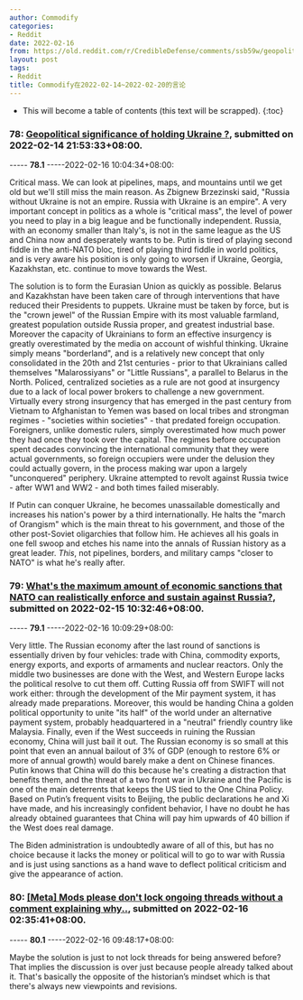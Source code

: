 ```yaml
---
author: Commodify
categories:
- Reddit
date: 2022-02-16
from: https://old.reddit.com/r/CredibleDefense/comments/ssb59w/geopolitical_significance_of_holding_ukraine/
layout: post
tags:
- Reddit
title: Commodify在2022-02-14~2022-02-20的言论
---
```


* This will become a table of contents (this text will be scrapped).
{:toc}

### 78: [Geopolitical significance of holding Ukraine ?](https://old.reddit.com/r/CredibleDefense/comments/ssb59w/geopolitical_significance_of_holding_ukraine/), submitted on 2022-02-14 21:53:33+08:00.

----- __78.1__ -----2022-02-16 10:04:34+08:00:

Critical mass. We can look at pipelines, maps, and mountains until we get old but we'll still miss the main reason. As Zbignew Brzezinski said, "Russia without Ukraine is not an empire. Russia with Ukraine is an empire". A very important concept in politics as a whole is "critical mass", the level of power you need to play in a big league and be functionally independent. Russia, with an economy smaller than Italy's, is not in the same league as the US and China now and desperately wants to be. Putin is tired of playing second fiddle in the anti-NATO bloc, tired of playing third fiddle in world politics, and is very aware his position is only going to worsen if Ukraine, Georgia, Kazakhstan, etc. continue to move towards the West.

The solution is to form the Eurasian Union as quickly as possible. Belarus and Kazakhstan have been taken care of through interventions that have reduced their Presidents to puppets. Ukraine must be taken by force, but is the "crown jewel" of the Russian Empire with its most valuable farmland, greatest population outside Russia proper, and greatest industrial base. Moreover the capacity of Ukrainians to form an effective insurgency is greatly overestimated by the media on account of wishful thinking. Ukraine simply means "borderland", and is a relatively new concept that only consolidated in the 20th and 21st centuries - prior to that Ukrainians called themselves "Malarossiyans" or "Little Russians", a parallel to Belarus in the North. Policed, centralized societies as a rule are not good at insurgency due to a lack of local power brokers to challenge a new government. Virtually every strong insurgency that has emerged in the past century from Vietnam to Afghanistan to Yemen was based on local tribes and strongman regimes - "societies within societies" - that predated foreign occupation. Foreigners, unlike domestic rulers, simply overestimated how much power they had once they took over the capital. The regimes before occupation spent decades convincing the international community that they were actual governments, so foreign occupiers were under the delusion they could actually govern, in the process making war upon a largely "unconquered" periphery. Ukraine attempted to revolt against Russia twice - after WW1 and WW2 - and both times failed miserably.

If Putin can conquer Ukraine, he becomes unassailable domestically and increases his nation's power by a third internationally. He halts the "march of Orangism" which is the main threat to his government, and those of the other post-Soviet oligarchies that follow him. He achieves all his goals in one fell swoop and etches his name into the annals of Russian history as a great leader. *This*, not pipelines, borders, and military camps "closer to NATO" is what he's really after.

### 79: [What's the maximum amount of economic sanctions that NATO can realistically enforce and sustain against Russia?](https://old.reddit.com/r/CredibleDefense/comments/sss3z0/whats_the_maximum_amount_of_economic_sanctions/), submitted on 2022-02-15 10:32:46+08:00.

----- __79.1__ -----2022-02-16 10:09:29+08:00:

Very little. The Russian economy after the last round of sanctions is essentially driven by four vehicles: trade with China, commodity exports, energy exports, and exports of armaments and nuclear reactors. Only the middle two businesses are done with the West, and Western Europe lacks the political resolve to cut them off. Cutting Russia off from SWIFT will not work either: through the development of the Mir payment system, it has already made preparations. Moreover, this would be handing China a golden political opportunity to unite "its half" of the world under an alternative payment system, probably headquartered in a "neutral" friendly country like Malaysia. Finally, even if the West succeeds in ruining the Russian economy, China will just bail it out. The Russian economy is so small at this point that even an annual bailout of 3% of GDP (enough to restore 6% or more of annual growth) would barely make a dent on Chinese finances. Putin knows that China will do this because he's creating a distraction that benefits them, and the threat of a two front war in Ukraine and the Pacific is one of the main deterrents that keeps the US tied to the One China Policy. Based on Putin’s frequent visits to Beijing, the public declarations he and Xi have made, and his increasingly confident behavior, I have no doubt he has already obtained guarantees that China will pay him upwards of 40 billion if the West does real damage.

The Biden administration is undoubtedly aware of all of this, but has no choice because it lacks the money or political will to go to war with Russia and is just using sanctions as a hand wave to deflect political criticism and give the appearance of action.

### 80: [[Meta] Mods please don't lock ongoing threads without a comment explaining why..](https://old.reddit.com/r/WarCollege/comments/st9twv/meta_mods_please_dont_lock_ongoing_threads/), submitted on 2022-02-16 02:35:41+08:00.

----- __80.1__ -----2022-02-16 09:48:17+08:00:

Maybe the solution is just to not lock threads for being answered before? That implies the discussion is over just because people already talked about it. That's basically the opposite of the historian’s mindset which is that there's always new viewpoints and revisions.

